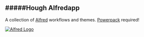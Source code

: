 #####Hough Alfredapp
----

A collection of [Alfred](http://www.alfredapp.com/) workflows and themes. [Powerpack](https://buy.alfredapp.com/) required!

[![Alfred Logo](https://github.com/chrishough/myconfigurations/raw/master/alfredapp/AlfredAppLogo.png)](http://www.alfredapp.com/)



